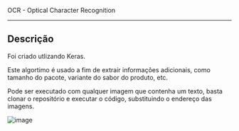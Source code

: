 OCR - Optical Character Recognition
___

## Descrição

Foi criado utlizando Keras.

Este algortimo é usado a fim de extrair informações adicionais, como tamanho do pacote, variante do sabor do produto, etc.

Pode ser executado com qualquer imagem que contenha um texto, basta clonar o repositório e executar o código, substituindo o endereço das imagens.

![image](https://user-images.githubusercontent.com/55768838/119724100-a62db900-be44-11eb-8b89-fb123622ba15.png)
